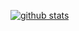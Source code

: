 [![github stats](https://github-readme-stats.vercel.app/api?username=fenugrec&include_all_commits=1&hide_rank=1&theme=chartreuse-dark)](https://github.com/anuraghazra/github-readme-stats)

